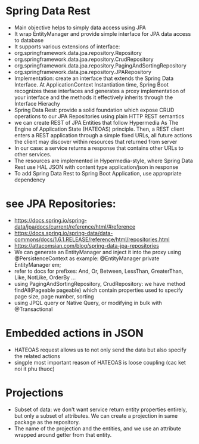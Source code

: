 # Spring Data Rest
- Main objective helps to simply data access using JPA
- It wrap EntityManager and provide simple interface for JPA data access to database
- It supports various extensions of interface:
- org.springframework.data.jpa.repository.Repository
- org.springframework.data.jpa.repository.CrudRepository
- org.springframework.data.jpa.repository.PagingAndSortingRepository
- org.springframework.data.jpa.repository.JPARepository
- Implementation: create an interface that extends the Spring Data Interface. At ApplicationContext Instantiation time, Spring Boot recognizes these interfaces and generates a proxy implementation of your interface and the methods it effectively inherits through the Interface Hierachy
- Spring Data Rest: provide a solid foundation which expose CRUD operations to our JPA Repositories using plain HTTP REST semantics
- we can create REST of JPA Entities that follow Hypermedia As The Engine of Application State (HATEOAS) principle. Then, a REST client enters a REST application through a simple fixed URLs, all future actions the client may discover within resources that returned from server
- In our case: a service returns a response that contains other URLs to other services.
- The resources are implemented in Hypermedia-style, where Spring Data Rest use HAL JSON with content type application/json in response
- To add Spring Data Rest to Spring Boot Application, use appropriate dependency

# see JPA Repositories: 
- https://docs.spring.io/spring-data/jpa/docs/current/reference/html/#reference
- https://docs.spring.io/spring-data/data-commons/docs/1.6.1.RELEASE/reference/html/repositories.html
- https://attacomsian.com/blog/spring-data-jpa-repositories
- We can generate an EntityManager and inject it into the proxy using @PersistenceContext as example: @EntityManager private EntityManager em;
- refer to docs for prefixes: And, Or, Between, LessThan, GreaterThan, Like, NotLike, OrderBy ...
- using PagingAndSortingRepository, CrudRepository: we have method findAll(Pageable pageable) which contain properties used to specify page size, page number, sorting
- using JPQL query or Native Query, or modifying in bulk with @Transactional

# Embedded actions in JSON
- HATEOAS request allows us to not only send the data but also specify the related actions
- singple most important reason of HATEOAS is loose coupling (cac ket noi it phu thuoc)

# Projections
- Subset of data: we don't want service return entity properties entirely, but only a subset of attributes. We can create a projection in same package as the repository.
- The name of the projection and the entities, and we use an attribute wrapped around getter from that entity.
